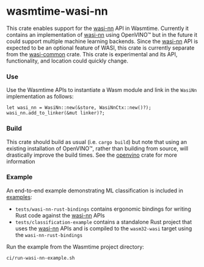 # wasmtime-wasi-nn

This crate enables support for the [wasi-nn] API in Wasmtime. Currently it contains an implementation of [wasi-nn] using
OpenVINO™ but in the future it could support multiple machine learning backends. Since the [wasi-nn] API is expected
to be an optional feature of WASI, this crate is currently separate from the [wasi-common] crate. This crate is
experimental and its API, functionality, and location could quickly change.

[examples]: examples
[openvino]: https://crates.io/crates/openvino
[wasi-nn]: https://github.com/WebAssembly/wasi-nn
[wasi-common]: ../wasi-common

### Use

Use the Wasmtime APIs to instantiate a Wasm module and link in the `WasiNn` implementation as follows:

```
let wasi_nn = WasiNn::new(&store, WasiNnCtx::new()?);
wasi_nn.add_to_linker(&mut linker)?;
```

### Build

This crate should build as usual (i.e. `cargo build`) but note that using an existing installation of OpenVINO™, rather
than building from source, will drastically improve the build times. See the [openvino] crate for more information

### Example

An end-to-end example demonstrating ML classification is included in [examples]:
 - `tests/wasi-nn-rust-bindings` contains ergonomic bindings for writing Rust code against the [wasi-nn] APIs
 - `tests/classification-example` contains a standalone Rust project that uses the [wasi-nn] APIs and is compiled to the 
 `wasm32-wasi` target using the `wasi-nn-rust-bindings`

Run the example from the Wasmtime project directory:

```
ci/run-wasi-nn-example.sh
```
